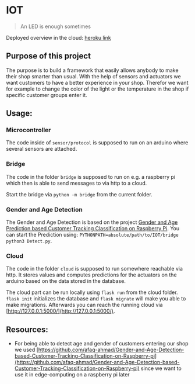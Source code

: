 # IOT
> An LED is enough sometimes

Deployed overview in the cloud: [heroku link](https://shop-maker.herokuapp.com/)

## Purpose of this project
The purpose is to build a framework that easily allows anybody to make their shop smarter than usual. With the help of
sensors and actuators we want customers to have a better experience in your shop. Therefor we want for example to change
the color of the light or the temperature in the shop if specific customer groups enter it.

## Usage:
### Microcontroller
The code inside of `sensor/protocol` is supposed to run on an arduino where several sensors are attached.

### Bridge
The code in the folder `bridge` is supposed to run on e.g. a raspberry pi which then is able to send messages to via http to a cloud.

Start the bridge via `python -m bridge` from the current folder.

### Gender and Age Detection
The Gender and Age Detection is based on the project
[Gender and Age Prediction based Customer Tracking Classification on Raspberry Pi](https://github.com/afaq-ahmad/Gender-and-Age-Detection-based-Customer-Tracking-Classification-on-Raspberry-pi).
You can start the Prediction using: `PYTHONPATH=absolute/path/to/IOT/bridge python3 Detect.py`.

### Cloud
The code in the folder `cloud` is supposed to run somewhere reachable via http. It stores values and computes
predictions for the actuators on the arduino based on the data stored in the database.

The cloud part can be run locally using `flask run` from the cloud folder. `flask init` initializes the database
and `flask migrate` will make you able to make migrations. Afterwards you can reach the running cloud via
[http://127.0.0.1:5000/](http://127.0.0.1:5000/).

## Resources:
- For being able to detect age and gender of customers entering our shop we used [https://github.com/afaq-ahmad/Gender-and-Age-Detection-based-Customer-Tracking-Classification-on-Raspberry-pi](https://github.com/afaq-ahmad/Gender-and-Age-Detection-based-Customer-Tracking-Classification-on-Raspberry-pi) since we want to use it in edge-computing on a raspberry pi later
